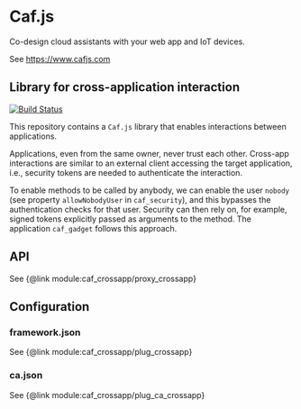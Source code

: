 # Caf.js

Co-design cloud assistants with your web app and IoT devices.

See https://www.cafjs.com

## Library for cross-application interaction

[![Build Status](https://github.com/cafjs/caf_crossapp/actions/workflows/push.yml/badge.svg)](https://github.com/cafjs/caf_crossapp/actions/workflows/push.yml)

This repository contains a `Caf.js` library that enables interactions between applications.

Applications, even from the same owner, never trust each other. Cross-app interactions are similar to an external client accessing the target application, i.e., security tokens are needed to authenticate the interaction.

To enable methods to be called by anybody, we can enable the user `nobody` (see property `allowNobodyUser` in `caf_security`), and this bypasses the authentication checks for that user. Security can then rely on, for example, signed tokens explicitly passed as arguments to the method. The application `caf_gadget` follows this approach.

## API

See {@link module:caf_crossapp/proxy_crossapp}

## Configuration

### framework.json

See {@link module:caf_crossapp/plug_crossapp}

### ca.json

See {@link module:caf_crossapp/plug_ca_crossapp}
